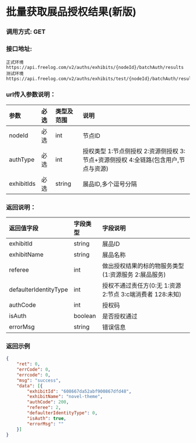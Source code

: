 # 批量获取展品授权结果(新版)



### 调用方式: GET



### 接口地址:

```
正式环境
https://api.freelog.com/v2/auths/exhibits/{nodeId}/batchAuth/results
测试环境
https://api.freelog.com/v2/auths/exhibits/test/{nodeId}/batchAuth/results
```



### url传入参数说明：

| 参数 | 必选 | 类型及范围 | 说明 |
| :--- | :--- | :--- | :--- |
| nodeId | 必选 | int  | 节点ID |
| authType | 必选 | int  | 授权类型 1:节点侧授权 2:资源侧授权 3:节点+资源侧授权 4:全链路(包含用户,节点与资源) |
| exhibitIds | 必选 | string | 展品ID,多个逗号分隔 |



### 返回说明：

| 返回值字段 | 字段类型 | 字段说明 |
| :--- | :--- | :--- |
| exhibitId | string | 展品ID |
| exhibitName | string | 展品名称 |
| referee | int | 做出授权结果的标的物服务类型(1:资源服务 2:展品服务) |
| defaulterIdentityType | int | 授权不通过责任方(0:无 1:资源 2:节点 3:c端消费者 128:未知) |
| authCode | int | 授权码 |
| isAuth | boolean | 是否授权通过 |
| errorMsg | string | 错误信息 |



### 返回示例

```json
{
	"ret": 0,
	"errCode": 0,
	"errcode": 0,
	"msg": "success",
	"data": [{
		"exhibitId": "608667da52abf900867dfd48",
		"exhibitName": "novel-theme",
		"authCode": 200,
		"referee": 2,
		"defaulterIdentityType": 0,
		"isAuth": true,
		"errorMsg": ""
	}]
}
```
